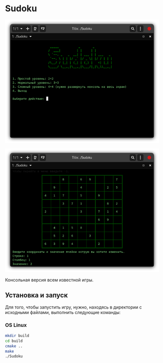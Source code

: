 # Sudoku

<p align="center">
  <img src="images/Снимок экрана от 2022-09-13 22-17-08.png" title="" alt="" width="700">
</p>

<p align="center">
  <img src="images/изображение_2022-09-13_230545076.png" title="" alt="" width="700">
</p>
  
Консольная версия всем известной игры.

## Установка и запуск
Для того, чтобы запустить игру, нужно, находясь в директории с исходными файлами, выполнить следующие команды:

### OS Linux
```bash
mkdir build
cd build
cmake ..
make
./Sudoku
```
